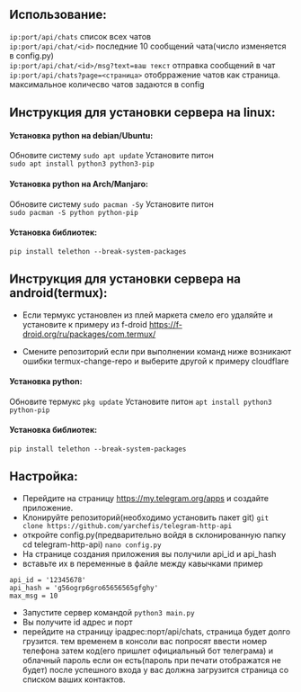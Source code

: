 ## Использование:
```ip:port/api/chats``` список всех чатов    
```ip:port/api/chat/<id>``` последние 10 сообщений чата(число изменяется в config.py)    
```ip:port/api/chat/<id>/msg?text=ваш текст``` отправка сообщений в чат    
```ip:port/api/chats?page=<страница>``` отобрражение чатов как страница. максимальное количесво чатов задаются в config  

## Инструкция для установки сервера на linux:    

#### Установка python на debian/Ubuntu:    
Обновите систему ```sudo apt update```
Установите питон    
```sudo apt install python3 python3-pip```

#### Установка python на Arch/Manjaro:    
Обновите систему ```sudo pacman -Sy```
Установите питон    
```sudo pacman -S python python-pip```
    
#### Установка библиотек:    
```pip install telethon --break-system-packages```
    
## Инструкция для установки сервера на android(termux):

- Если термукс установлен из плей маркета смело его удаляйте и установите к примеру из f-droid https://f-droid.org/ru/packages/com.termux/

- Смените репозиторий если при выполнении команд ниже возникают ошибки
termux-change-repo
и выберите другой к примеру cloudflare

#### Установка python:
Обновите термукс ```pkg update```
Установите питон ```apt install python3 python-pip```

#### Установка библиотек:
```pip install telethon --break-system-packages```


  
## Настройка:    
- Перейдите на страницу https://my.telegram.org/apps и создайте приложение.    
- Клонируйте репозиторий(необходимо установить пакет git)
```git clone https://github.com/yarchefis/telegram-http-api```   
- откройте config.py(предварительно войдя в cклонированную папку cd telegram-http-api)
```nano config.py```    
- На странице создания приложения вы получили api_id и api_hash   
- вставьте их в переменные в файле между кавычками
пример    
```
api_id = '12345678'
api_hash = 'g56ogrp6gro65656565gfghy'
max_msg = 10 
```
- Запустите сервер командой ```python3 main.py```
- Вы получите id адрес и порт
- перейдите на страницу ipадрес:порт/api/chats, страница будет долго грузится.
тем временем в консоли вас попросят ввести номер телефона затем код(его пришлет официальный бот телеграма) и облачный пароль если он есть(пароль при печати отображатся не будет)
после успешного входа у вас должна загрузится страница со списком ваших контактов.
